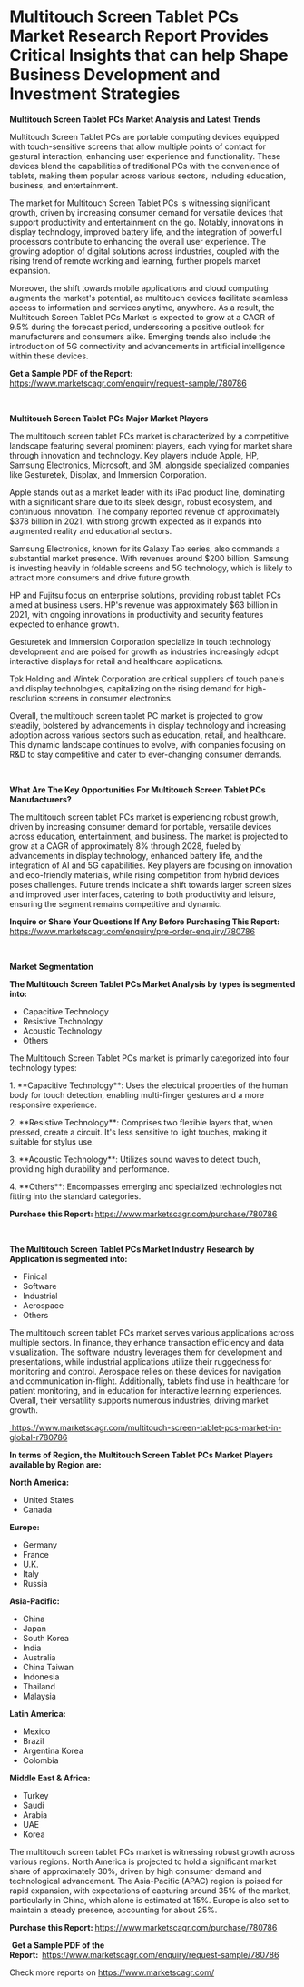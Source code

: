 <p><h1>Multitouch Screen Tablet PCs Market Research Report Provides Critical Insights that can help Shape Business Development and Investment Strategies</h1></p><p><strong>Multitouch Screen Tablet PCs Market Analysis and Latest Trends</strong></p>
<p><p>Multitouch Screen Tablet PCs are portable computing devices equipped with touch-sensitive screens that allow multiple points of contact for gestural interaction, enhancing user experience and functionality. These devices blend the capabilities of traditional PCs with the convenience of tablets, making them popular across various sectors, including education, business, and entertainment.</p><p>The market for Multitouch Screen Tablet PCs is witnessing significant growth, driven by increasing consumer demand for versatile devices that support productivity and entertainment on the go. Notably, innovations in display technology, improved battery life, and the integration of powerful processors contribute to enhancing the overall user experience. The growing adoption of digital solutions across industries, coupled with the rising trend of remote working and learning, further propels market expansion.</p><p>Moreover, the shift towards mobile applications and cloud computing augments the market's potential, as multitouch devices facilitate seamless access to information and services anytime, anywhere. As a result, the Multitouch Screen Tablet PCs Market is expected to grow at a CAGR of 9.5% during the forecast period, underscoring a positive outlook for manufacturers and consumers alike. Emerging trends also include the introduction of 5G connectivity and advancements in artificial intelligence within these devices.</p></p>
<p><strong>Get a Sample PDF of the Report:&nbsp;</strong> <a href="https://www.marketscagr.com/enquiry/request-sample/780786?utm_campaign=3019&utm_medium=2&utm_source=Github&utm_content=ia&utm_term=26032025&utm_id=multitouch-screen-tablet-pcs">https://www.marketscagr.com/enquiry/request-sample/780786</a></p>
<p>&nbsp;</p>
<p><strong>Multitouch Screen Tablet PCs Major Market Players</strong></p>
<p><p>The multitouch screen tablet PCs market is characterized by a competitive landscape featuring several prominent players, each vying for market share through innovation and technology. Key players include Apple, HP, Samsung Electronics, Microsoft, and 3M, alongside specialized companies like Gesturetek, Displax, and Immersion Corporation.</p><p>Apple stands out as a market leader with its iPad product line, dominating with a significant share due to its sleek design, robust ecosystem, and continuous innovation. The company reported revenue of approximately $378 billion in 2021, with strong growth expected as it expands into augmented reality and educational sectors.</p><p>Samsung Electronics, known for its Galaxy Tab series, also commands a substantial market presence. With revenues around $200 billion, Samsung is investing heavily in foldable screens and 5G technology, which is likely to attract more consumers and drive future growth.</p><p>HP and Fujitsu focus on enterprise solutions, providing robust tablet PCs aimed at business users. HP's revenue was approximately $63 billion in 2021, with ongoing innovations in productivity and security features expected to enhance growth. </p><p>Gesturetek and Immersion Corporation specialize in touch technology development and are poised for growth as industries increasingly adopt interactive displays for retail and healthcare applications. </p><p>Tpk Holding and Wintek Corporation are critical suppliers of touch panels and display technologies, capitalizing on the rising demand for high-resolution screens in consumer electronics.</p><p>Overall, the multitouch screen tablet PC market is projected to grow steadily, bolstered by advancements in display technology and increasing adoption across various sectors such as education, retail, and healthcare. This dynamic landscape continues to evolve, with companies focusing on R&D to stay competitive and cater to ever-changing consumer demands.</p></p>
<p>&nbsp;</p>
<p><strong>What Are The Key Opportunities For Multitouch Screen Tablet PCs Manufacturers?</strong></p>
<p><p>The multitouch screen tablet PCs market is experiencing robust growth, driven by increasing consumer demand for portable, versatile devices across education, entertainment, and business. The market is projected to grow at a CAGR of approximately 8% through 2028, fueled by advancements in display technology, enhanced battery life, and the integration of AI and 5G capabilities. Key players are focusing on innovation and eco-friendly materials, while rising competition from hybrid devices poses challenges. Future trends indicate a shift towards larger screen sizes and improved user interfaces, catering to both productivity and leisure, ensuring the segment remains competitive and dynamic.</p></p>
<p><strong>Inquire or Share Your Questions If Any Before Purchasing This Report:</strong> <a href="https://www.marketscagr.com/enquiry/pre-order-enquiry/780786?utm_campaign=3019&utm_medium=2&utm_source=Github&utm_content=ia&utm_term=26032025&utm_id=multitouch-screen-tablet-pcs">https://www.marketscagr.com/enquiry/pre-order-enquiry/780786</a></p>
<p>&nbsp;</p>
<p><strong>Market Segmentation</strong></p>
<p><strong>The Multitouch Screen Tablet PCs Market Analysis by types is segmented into:</strong></p>
<p><ul><li>Capacitive Technology</li><li>Resistive Technology</li><li>Acoustic Technology</li><li>Others</li></ul></p>
<p><p>The Multitouch Screen Tablet PCs market is primarily categorized into four technology types: </p><p>1. **Capacitive Technology**: Uses the electrical properties of the human body for touch detection, enabling multi-finger gestures and a more responsive experience.</p><p>2. **Resistive Technology**: Comprises two flexible layers that, when pressed, create a circuit. It's less sensitive to light touches, making it suitable for stylus use.</p><p>3. **Acoustic Technology**: Utilizes sound waves to detect touch, providing high durability and performance.</p><p>4. **Others**: Encompasses emerging and specialized technologies not fitting into the standard categories.</p></p>
<p><strong>Purchase this Report:&nbsp;</strong><a href="https://www.marketscagr.com/purchase/780786?utm_campaign=3019&utm_medium=2&utm_source=Github&utm_content=ia&utm_term=26032025&utm_id=multitouch-screen-tablet-pcs">https://www.marketscagr.com/purchase/780786</a></p>
<p>&nbsp;</p>
<p><strong>The Multitouch Screen Tablet PCs Market Industry Research by Application is segmented into:</strong></p>
<p><ul><li>Finical</li><li>Software</li><li>Industrial</li><li>Aerospace</li><li>Others</li></ul></p>
<p><p>The multitouch screen tablet PCs market serves various applications across multiple sectors. In finance, they enhance transaction efficiency and data visualization. The software industry leverages them for development and presentations, while industrial applications utilize their ruggedness for monitoring and control. Aerospace relies on these devices for navigation and communication in-flight. Additionally, tablets find use in healthcare for patient monitoring, and in education for interactive learning experiences. Overall, their versatility supports numerous industries, driving market growth.</p></p>
<p><a href="https://www.marketscagr.com/multitouch-screen-tablet-pcs-market-in-global-r780786?utm_campaign=3019&utm_medium=2&utm_source=Github&utm_content=ia&utm_term=26032025&utm_id=multitouch-screen-tablet-pcs">&nbsp;https://www.marketscagr.com/multitouch-screen-tablet-pcs-market-in-global-r780786</a></p>
<p><strong>In terms of Region, the Multitouch Screen Tablet PCs Market Players available by Region are:</strong></p>
<p>
    <p> <strong> North America: </strong>
        <ul>
            <li>United States</li>
            <li>Canada</li>
        </ul>
        </p> 
    <p> <strong> Europe: </strong>
        <ul>
            <li>Germany</li>
            <li>France</li>
            <li>U.K.</li>
            <li>Italy</li>
            <li>Russia</li>
        </ul>
        </p> 
    <p> <strong> Asia-Pacific: </strong>
        <ul>
            <li>China</li>
            <li>Japan</li>
            <li>South Korea</li>
            <li>India</li>
            <li>Australia</li>
            <li>China Taiwan</li>
            <li>Indonesia</li>
            <li>Thailand</li>
            <li>Malaysia</li>
        </ul>
        </p> 
    <p> <strong> Latin America: </strong>
        <ul>
            <li>Mexico</li>
            <li>Brazil</li>
            <li>Argentina Korea</li>
            <li>Colombia</li>
        </ul>
        </p> 
    <p> <strong> Middle East & Africa: </strong>
        <ul>
            <li>Turkey</li>
            <li>Saudi</li>
            <li>Arabia</li>
            <li>UAE</li>
            <li>Korea</li>
        </ul>
    </p>
    </p>
<p><p>The multitouch screen tablet PCs market is witnessing robust growth across various regions. North America is projected to hold a significant market share of approximately 30%, driven by high consumer demand and technological advancement. The Asia-Pacific (APAC) region is poised for rapid expansion, with expectations of capturing around 35% of the market, particularly in China, which alone is estimated at 15%. Europe is also set to maintain a steady presence, accounting for about 25%.</p></p>
<p><strong>Purchase this Report: </strong><a href="https://www.marketscagr.com/purchase/780786?utm_campaign=3019&utm_medium=2&utm_source=Github&utm_content=ia&utm_term=26032025&utm_id=multitouch-screen-tablet-pcs">https://www.marketscagr.com/purchase/780786</a></p>
<p>&nbsp;<strong>Get a Sample PDF of the Report:&nbsp;&nbsp;</strong><a href="https://www.marketscagr.com/enquiry/request-sample/780786?utm_campaign=3019&utm_medium=2&utm_source=Github&utm_content=ia&utm_term=26032025&utm_id=multitouch-screen-tablet-pcs">https://www.marketscagr.com/enquiry/request-sample/780786</a></p>
<p><strong></strong></p>
<p>Check more reports on <a href="https://www.marketscagr.com/?utm_campaign=3019&utm_medium=2&utm_source=Github&utm_content=ia&utm_term=26032025&utm_id=multitouch-screen-tablet-pcs">https://www.marketscagr.com/</a></p>